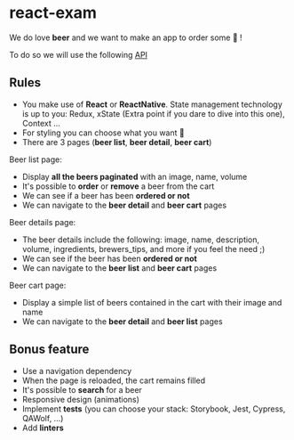 # react-exam

We do love __beer__ and we want to make an app to order some :beer: !

To do so we will use the following [API](https://punkapi.com/documentation/v2)

## Rules

- You make use of __React__ or __ReactNative__. State management technology is up to you: Redux, xState (Extra point if you dare to dive into this one), Context ...
- For styling you can choose what you want 🎨
- There are 3 pages (__beer list__, __beer detail__, __beer cart__)

Beer list page:
- Display __all the beers paginated__ with an image, name, volume
- It's possible to __order__ or __remove__ a beer from the cart
- We can see if a beer has been __ordered or not__
- We can navigate to the __beer detail__ and __beer cart__ pages

Beer details page:
- The beer details include the following: image, name, description, volume, ingredients, brewers_tips, and more if you feel the need ;)
- We can see if the beer has been __ordered or not__
- We can navigate to the __beer list__ and __beer cart__ pages

Beer cart page:
- Display a simple list of beers contained in the cart with their image and name
- We can navigate to the __beer detail__ and __beer list__ pages

## Bonus feature

- Use a navigation dependency
- When the page is reloaded, the cart remains filled
- It's possible to __search__ for a beer
- Responsive design (animations)
- Implement __tests__ (you can choose your stack: Storybook, Jest, Cypress, QAWolf, ...)
- Add __linters__